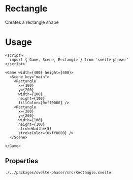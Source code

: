# Rectangle

Creates a rectangle shape

# Usage

```example
<script>
  import { Game, Scene, Rectangle } from 'svelte-phaser'
</script>

<Game width={400} height={400}>
  <Scene key="main">
    <Rectangle
      x={100}
      y={200}
      width={100}
      height={100}
      fillColor={0xff0000} />
    <Rectangle
      x={300}
      y={200}
      width={100}
      height={100}
      strokeWidth={5}
      strokeColor={0xff0000} />
  </Scene>

</Game>
```

## Properties

```properties
./../packages/svelte-phaser/src/Rectangle.svelte
```
